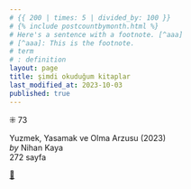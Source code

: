 ```yaml
---
# {{ 200 | times: 5 | divided_by: 100 }}
# {% include postcountbymonth.html %}
# Here's a sentence with a footnote. [^aaa]
# [^aaa]: This is the footnote.
# term
# : definition
layout: page
title: şimdi okuduğum kitaplar
last_modified_at: 2023-10-03
published: true
---
```


⁜ 73  
  
Yuzmek, Yasamak ve Olma Arzusu (2023)  
_by_ Nihan Kaya  
272 sayfa  

[🍃](https://www.nonfictionbooks.xyz/now.html "şimdi okuduğum kitaplar")
